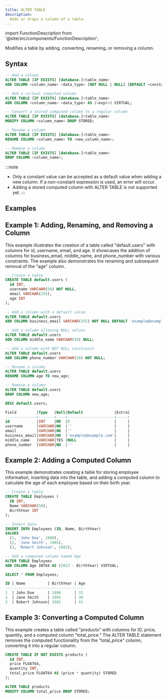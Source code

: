 ```yaml
---
title: ALTER TABLE
description:
  Adds or drops a column of a table.
---
```

import FunctionDescription from '@site/src/components/FunctionDescription';

<FunctionDescription description="Introduced: v1.2.8"/>

Modifies a table by adding, converting, renaming, or removing a column.

## Syntax

```sql
-- Add a column
ALTER TABLE [IF EXISTS] [database.]<table_name> 
ADD COLUMN <column_name> <data_type> [NOT NULL | NULL] [DEFAULT <constant_value>];

-- Add a virtual computed column
ALTER TABLE [IF EXISTS] [database.]<table_name> 
ADD COLUMN <column_name> <data_type> AS (<expr>) VIRTUAL;

-- Convert a stored computed column to a regular column
ALTER TABLE [IF EXISTS] [database.]<table_name> 
MODIFY COLUMN <column_name> DROP STORED;

-- Rename a column
ALTER TABLE [IF EXISTS] [database.]<table_name>
RENAME COLUMN <column_name> TO <new_column_name>;

-- Remove a column
ALTER TABLE [IF EXISTS] [database.]<table_name> 
DROP COLUMN <column_name>;
```

:::note
- Only a constant value can be accepted as a default value when adding a new column. If a non-constant expression is used, an error will occur.
- Adding a stored computed column with ALTER TABLE is not supported yet.
:::

## Examples

## Example 1: Adding, Renaming, and Removing a Column

This example illustrates the creation of a table called "default.users" with columns for id, username, email, and age. It showcases the addition of columns for business_email, middle_name, and phone_number with various constraints. The example also demonstrates the renaming and subsequent removal of the "age" column.

```sql
-- Create a table
CREATE TABLE default.users (
  id INT,
  username VARCHAR(50) NOT NULL,
  email VARCHAR(255),
  age INT
);

-- Add a column with a default value
ALTER TABLE default.users
ADD COLUMN business_email VARCHAR(255) NOT NULL DEFAULT 'example@example.com';

-- Add a column allowing NULL values
ALTER TABLE default.users
ADD COLUMN middle_name VARCHAR(50) NULL;

-- Add a column with NOT NULL constraint
ALTER TABLE default.users
ADD COLUMN phone_number VARCHAR(20) NOT NULL;

-- Rename a column
ALTER TABLE default.users
RENAME COLUMN age TO new_age;

-- Remove a column
ALTER TABLE default.users
DROP COLUMN new_age;

DESC default.users;

Field         |Type   |Null|Default              |Extra|
--------------+-------+----+---------------------+-----+
id            |INT    |NO  |0                    |     |
username      |VARCHAR|NO  |''                   |     |
email         |VARCHAR|NO  |''                   |     |
business_email|VARCHAR|NO  |'example@example.com'|     |
middle_name   |VARCHAR|YES |NULL                 |     |
phone_number  |VARCHAR|NO  |''                   |     |
```

## Example 2: Adding a Computed Column

This example demonstrates creating a table for storing employee information, inserting data into the table, and adding a computed column to calculate the age of each employee based on their birth year.

```sql
-- Create a table
CREATE TABLE Employees (
  ID INT,
  Name VARCHAR(50),
  BirthYear INT
);

-- Insert data
INSERT INTO Employees (ID, Name, BirthYear)
VALUES
  (1, 'John Doe', 1990),
  (2, 'Jane Smith', 1985),
  (3, 'Robert Johnson', 1982);

-- Add a computed column named Age
ALTER TABLE Employees
ADD COLUMN Age INT64 AS (2023 - BirthYear) VIRTUAL;

SELECT * FROM Employees;

ID | Name          | BirthYear | Age
------------------------------------
1  | John Doe      | 1990      | 33
2  | Jane Smith    | 1985      | 38
3  | Robert Johnson| 1982      | 41
```

## Example 3: Converting a Computed Column

This example creates a table called "products" with columns for ID, price, quantity, and a computed column "total_price." The ALTER TABLE statement removes the computed functionality from the "total_price" column, converting it into a regular column.

```sql
CREATE TABLE IF NOT EXISTS products (
  id INT,
  price FLOAT64,
  quantity INT,
  total_price FLOAT64 AS (price * quantity) STORED
);

ALTER TABLE products
MODIFY COLUMN total_price DROP STORED;
```